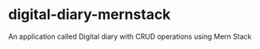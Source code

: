 # digital-diary-mernstack
An application called Digital diary with CRUD operations using Mern Stack
